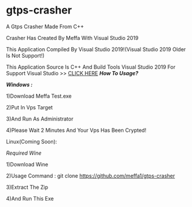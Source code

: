 # gtps-crasher
A Gtps Crasher Made From C++ 

Crasher Has Created By Meffa With Visual Studio 2019

This Application Compiled By Visual Studio 2019!(Visual Studio 2019 Older Is Not Support!)

This Application Source Is C++ And Build Tools Visual Studio 2019
For Support Visual Studio >> [CLICK HERE](https://github.com/meffa1/gtps-crasher/SUPPORT.json)
***How To Usage?***

***Windows :***

1)Download Meffa Test.exe

2)Put In Vps Target

3)And Run As Administrator

4)Please Wait 2 Minutes And Your Vps Has Been Crypted!

Linux(Coming Soon):

*Required Wine*

1)Download Wine

2)Usage Command : git clone https://github.com/meffa1/gtps-crasher

3)Extract The Zip

4)And Run This Exe

